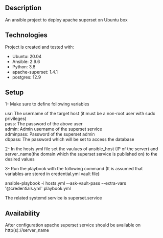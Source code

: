 ## Description
An ansible project to deploy apache superset on Ubuntu box

## Technologies
Project is created and tested with:
* Ubuntu: 20.04
* Ansible: 2.9.6
* Python: 3.8
* apache-superset: 1.4.1
* postgres: 12.9

## Setup
1- Make sure to define following variables


usr: The username of the target host (it must be a non-root user with sudo privileges)  
	pass: The password of the above user  
	admin: Admin username of the superset service  
	adminpass: Password of the superset admin  
	dbpass: The password which will be set to access the database  


2- In the hosts.yml file set the vaulues of ansible_host (IP of the server) and server_name(the domain which the superset service is published on) to the desired values

3- Run the playbook with the following command (It is assumed that variables are stored in credential.yml vault file)

ansible-playbook -i hosts.yml --ask-vault-pass --extra-vars '@credentials.yml' playbook.yml

The related systemd service is superset.service

## Availability
After configuration apache superset service should be available on http(s)://server_name 
